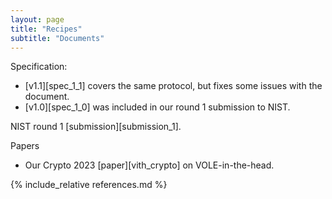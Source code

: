 ```yaml
---
layout: page
title: "Recipes"
subtitle: "Documents"
---
```


Specification:

- [v1.1][spec_1_1] covers the same protocol, but fixes some issues with the document.
- [v1.0][spec_1_0] was included in our round 1 submission to NIST.

NIST round 1 [submission][submission_1].

Papers

- Our Crypto 2023 [paper][vith_crypto] on VOLE-in-the-head.

{% include_relative references.md %}
